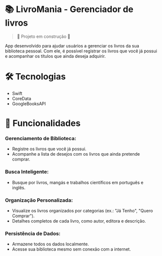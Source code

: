 # 📚 LivroMania - Gerenciador de livros

> :construction: Projeto em construção :construction:

App desenvolvido para ajudar usuários a gerenciar os livros da sua biblioteca pessoal. Com ele, é possível registrar os livros que você já possui e acompanhar os títulos que ainda deseja adquirir.

# 🛠️ Tecnologias
- Swift
- CoreData
- GoogleBooksAPI

# 🔑 Funcionalidades
### Gerenciamento de Biblioteca:
- Registre os livros que você já possui.
- Acompanhe a lista de desejos com os livros que ainda pretende comprar.

### Busca Inteligente:
- Busque por livros, mangás e trabalhos científicos em português e inglês.

### Organização Personalizada:
- Visualize os livros organizados por categorias (ex.: "Já Tenho", "Quero Comprar").
- Detalhes completos de cada livro, como autor, editora e descrição.

### Persistência de Dados:
- Armazene todos os dados localmente.
- Acesse sua biblioteca mesmo sem conexão com a internet.
